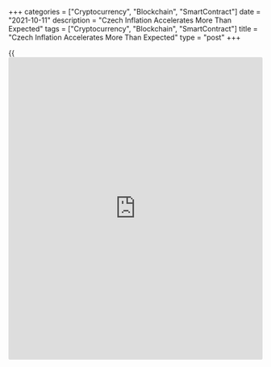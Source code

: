 +++
categories = ["Cryptocurrency", "Blockchain", "SmartContract"]
date = "2021-10-11"
description = "Czech Inflation Accelerates More Than Expected"
tags = ["Cryptocurrency", "Blockchain", "SmartContract"]
title = "Czech Inflation Accelerates More Than Expected"
type = "post"
+++

{{<iframe id="large-banner" src="https://www.bounty.group/#slide=20.0" width="100%" height="600" scrolling="no" style="border: 0px solid rgb(216, 221, 230); border-radius: 3px;">}}

Czech consumer price inflation accelerated more-than-expected in
September, data from the Czech Statistical Office revealed on Monday.

Consumer price inflation rose to 4.9 percent in September from 4.1
percent in August. This was well above the economists' forecast of 4.5
percent.

This acceleration of price growth came mainly from higher prices in
'housing, water, electricity, gas and other fuels' and in 'transport'.

Prices of goods in total and services went up 4.4 percent and 5.7
percent, respectively.  
  
On a monthly basis, consumer prices gained 0.2 percent in September,
confounding expectations for a drop of 0.2 percent.

For comments and feedback [contact](https://www.playgroundfx.com/contact/): editorial@rtt[news](https://www.letsplayfx.com/blog/forex-news-website/).com

[Economic News][1]

 **What parts of the world are seeing the best (and worst) economic
performances lately? Click[here][2] to check out our [Econ Scorecard][2]
and find out! See up-to-the-moment [ranking](https://www.playgroundfx.com/blog/crypto-exchange-ranking/)s for the best and worst
performers in [GDP][2], [unemployment rate][3], [inflation][4] and much
more.**

   1. www.rtt[news](https://www.letsplayfx.com/blog/forex-news-website/).com/Content/EconomicNews.aspx
   2. www.rtt[news](https://www.letsplayfx.com/blog/forex-news-website/).com/economic-scorecard/world-rank/GDP/highest-performance.aspx
   3. www.rtt[news](https://www.letsplayfx.com/blog/forex-news-website/).com/economic-scorecard/world-rank/unemployment-rate/lowest-performance.aspx
   4. www.rtt[news](https://www.letsplayfx.com/blog/forex-news-website/).com/economic-scorecard/world-rank/CPI/highest-performance.aspx